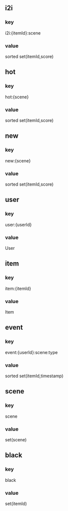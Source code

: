 ## i2i
### key
i2i:{itemId}:scene
### value
sorted set(itemId,score)

## hot
### key
hot:{scene}
### value
sorted set(itemId,score)

## new 
### key
new:{scene}
### value
sorted set(itemId,score)

## user
### key
user:{userId}
### value
User

## item
### key
item:{itemId}
### value
Item

## event
### key
event:{userId}:scene:type
### value
sorted set(itemId,timestamp) 

## scene
### key
scene
### value
set(scene)

## black
### key
black
### value
set(itemId)
